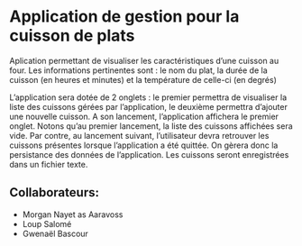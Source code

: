 # Application de gestion pour la cuisson de plats
Aplication permettant de visualiser les
caractéristiques d’une cuisson au four. Les informations pertinentes
sont : le nom du plat, la durée de la cuisson (en heures et minutes) et la
température de celle-ci (en degrés)

L’application sera dotée de 2 onglets : le premier permettra de
visualiser la liste des cuissons gérées par l’application, le deuxième
permettra d’ajouter une nouvelle cuisson.
A son lancement, l’application affichera le premier onglet. Notons
qu’au premier lancement, la liste des cuissons affichées sera vide.
Par contre, au lancement suivant, l’utilisateur devra retrouver les
cuissons présentes lorsque l’application a été quittée. On gèrera donc la
persistance des données de l’application. Les cuissons seront
enregistrées dans un fichier texte. 

## Collaborateurs: 
* Morgan Nayet as Aaravoss
* Loup Salomé
* Gwenaël Bascour
